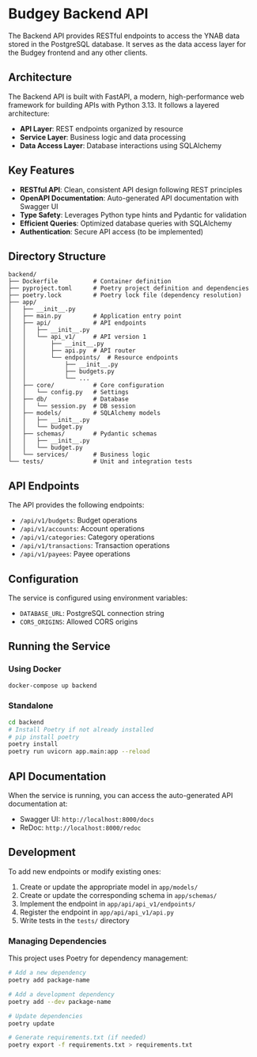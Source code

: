 # Budgey Backend API

The Backend API provides RESTful endpoints to access the YNAB data stored in the PostgreSQL database. It serves as the data access layer for the Budgey frontend and any other clients.

## Architecture

The Backend API is built with FastAPI, a modern, high-performance web framework for building APIs with Python 3.13. It follows a layered architecture:

- **API Layer**: REST endpoints organized by resource
- **Service Layer**: Business logic and data processing
- **Data Access Layer**: Database interactions using SQLAlchemy

## Key Features

- **RESTful API**: Clean, consistent API design following REST principles
- **OpenAPI Documentation**: Auto-generated API documentation with Swagger UI
- **Type Safety**: Leverages Python type hints and Pydantic for validation
- **Efficient Queries**: Optimized database queries with SQLAlchemy
- **Authentication**: Secure API access (to be implemented)

## Directory Structure

```
backend/
├── Dockerfile          # Container definition
├── pyproject.toml      # Poetry project definition and dependencies
├── poetry.lock         # Poetry lock file (dependency resolution)
├── app/
│   ├── __init__.py
│   ├── main.py         # Application entry point
│   ├── api/            # API endpoints
│   │   ├── __init__.py
│   │   └── api_v1/     # API version 1
│   │       ├── __init__.py
│   │       ├── api.py  # API router
│   │       └── endpoints/  # Resource endpoints
│   │           ├── __init__.py
│   │           ├── budgets.py
│   │           └── ...
│   ├── core/           # Core configuration
│   │   └── config.py   # Settings
│   ├── db/             # Database
│   │   └── session.py  # DB session
│   ├── models/         # SQLAlchemy models
│   │   ├── __init__.py
│   │   └── budget.py
│   ├── schemas/        # Pydantic schemas
│   │   ├── __init__.py
│   │   └── budget.py
│   └── services/       # Business logic
└── tests/              # Unit and integration tests
```

## API Endpoints

The API provides the following endpoints:

- `/api/v1/budgets`: Budget operations
- `/api/v1/accounts`: Account operations
- `/api/v1/categories`: Category operations
- `/api/v1/transactions`: Transaction operations
- `/api/v1/payees`: Payee operations

## Configuration

The service is configured using environment variables:

- `DATABASE_URL`: PostgreSQL connection string
- `CORS_ORIGINS`: Allowed CORS origins

## Running the Service

### Using Docker

```bash
docker-compose up backend
```

### Standalone

```bash
cd backend
# Install Poetry if not already installed
# pip install poetry
poetry install
poetry run uvicorn app.main:app --reload
```

## API Documentation

When the service is running, you can access the auto-generated API documentation at:

- Swagger UI: `http://localhost:8000/docs`
- ReDoc: `http://localhost:8000/redoc`

## Development

To add new endpoints or modify existing ones:

1. Create or update the appropriate model in `app/models/`
2. Create or update the corresponding schema in `app/schemas/`
3. Implement the endpoint in `app/api/api_v1/endpoints/`
4. Register the endpoint in `app/api/api_v1/api.py`
5. Write tests in the `tests/` directory

### Managing Dependencies

This project uses Poetry for dependency management:

```bash
# Add a new dependency
poetry add package-name

# Add a development dependency
poetry add --dev package-name

# Update dependencies
poetry update

# Generate requirements.txt (if needed)
poetry export -f requirements.txt > requirements.txt